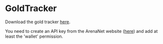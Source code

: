 # GoldTracker

Download the gold tracker [here]().

You need to create an API key from the ArenaNet website ([here](https://account.arena.net/applications)) and add at least the 'wallet' permission.
